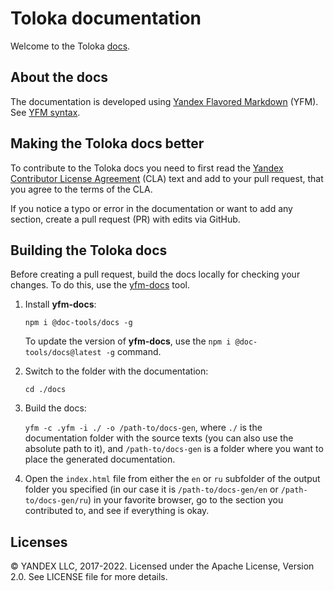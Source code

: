 # Toloka documentation

Welcome to the Toloka [docs](https://toloka.ai/docs/).

## About the docs

The documentation is developed using [Yandex Flavored Markdown](https://github.com/yandex-cloud/yfm-docs) (YFM). See [YFM syntax](https://github.com/yandex-cloud/yfm-transform/blob/master/DOCS.md).

## Making the Toloka docs better

To contribute to the Toloka docs you need to first read the [Yandex Contributor License Agreement](https://github.com/Toloka/docs/blob/main/CONTRIBUTING.md) (CLA) text and add to your pull request, that you agree to the terms of the CLA.

If you notice a typo or error in the documentation or want to add any section, create a pull request (PR) with edits via GitHub.

## Building the Toloka docs

Before creating a pull request, build the docs locally for checking your changes. To do this, use the [yfm-docs](https://github.com/yandex-cloud/yfm-docs) tool.

1. Install **yfm-docs**:

   `npm i @doc-tools/docs -g`

   To update the version of **yfm-docs**, use the `npm i @doc-tools/docs@latest -g` command.

2. Switch to the folder with the documentation:

   `cd ./docs`

3. Build the docs:

   `yfm -c .yfm -i ./ -o /path-to/docs-gen`, where `./` is the documentation folder with the source texts (you can also use the absolute path to it), and `/path-to/docs-gen` is a folder where you want to place the generated documentation.

4. Open the `index.html` file from either the `en` or `ru` subfolder of the output folder you specified (in our case it is `/path-to/docs-gen/en` or `/path-to/docs-gen/ru`) in your favorite browser, go to the section you contributed to, and see if everything is okay.

## Licenses

© YANDEX LLC, 2017-2022. Licensed under the Apache License, Version 2.0. See LICENSE file for more details.
